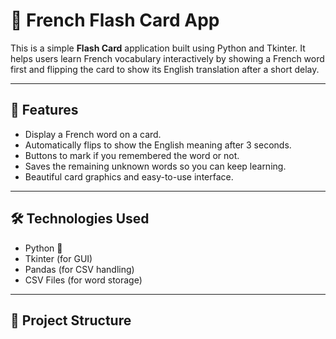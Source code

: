 # 🧠 French Flash Card App

This is a simple **Flash Card** application built using Python and Tkinter. It helps users learn French vocabulary interactively by showing a French word first and flipping the card to show its English translation after a short delay.

---

## 🚀 Features

- Display a French word on a card.
- Automatically flips to show the English meaning after 3 seconds.
- Buttons to mark if you remembered the word or not.
- Saves the remaining unknown words so you can keep learning.
- Beautiful card graphics and easy-to-use interface.

---

## 🛠️ Technologies Used

- Python 🐍
- Tkinter (for GUI)
- Pandas (for CSV handling)
- CSV Files (for word storage)

---

## 📁 Project Structure

